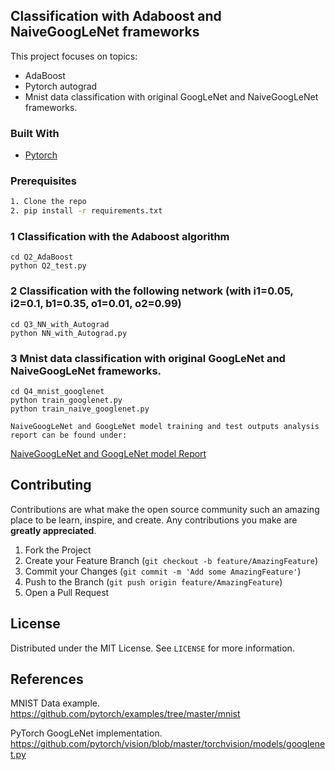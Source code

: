 
<!-- PROJECT LOGO
<br />
<p align="center">
  <a href="https://github.com/othneildrew/Best-README-Template">
    <img src="images/logo.png" alt="Logo" width="80" height="80">
  </a>

  <h3 align="center">Best-README-Template</h3>

  <p align="center">
    An awesome README template to jumpstart your projects!
    <br />
    <a href="https://github.com/othneildrew/Best-README-Template"><strong>Explore the docs »</strong></a>
    <br />
    <br />
    <a href="https://github.com/othneildrew/Best-README-Template">View Demo</a>
    ·
    <a href="https://github.com/othneildrew/Best-README-Template/issues">Report Bug</a>
    ·
    <a href="https://github.com/othneildrew/Best-README-Template/issues">Request Feature</a>
  </p>
</p>
-->


<!-- TABLE OF CONTENTS 
## Table of Contents

* [About the Project](#about-the-project)
  * [Built With](#built-with)
* [Getting Started](#getting-started)
  * [Prerequisites](#prerequisites)
  * [Installation](#installation)
* [Usage](#usage)
* [Roadmap](#roadmap)
* [Contributing](#contributing)
* [License](#license)
* [Contact](#contact)
* [Acknowledgements](#acknowledgements)
-->


<!-- ABOUT THE PROJECT -->
## Classification with Adaboost and NaiveGoogLeNet frameworks

This project focuses on topics:
* AdaBoost
* Pytorch autograd
* Mnist data classification with original GoogLeNet and NaiveGoogLeNet frameworks.

### Built With
* [Pytorch](https://github.com/pytorch)

### Prerequisites
```sh
1. Clone the repo
2. pip install -r requirements.txt
```

### 1 Classification with the Adaboost algorithm

```
cd Q2_AdaBoost
python Q2_test.py
```

### 2 Classification with the following network (with i1=0.05, i2=0.1, b1=0.35, o1=0.01, o2=0.99)

```
cd Q3_NN_with_Autograd
python NN_with_Autograd.py
```

### 3 Mnist data classification with original GoogLeNet and NaiveGoogLeNet frameworks.

```
cd Q4_mnist_googlenet
python train_googlenet.py
python train_naive_googlenet.py

NaiveGoogLeNet and GoogLeNet model training and test outputs analysis report can be found under:
```
[NaiveGoogLeNet and GoogLeNet model Report](Q4_mnist_googlenet/README.md)


<!-- CONTRIBUTING -->
## Contributing

Contributions are what make the open source community such an amazing place to be learn, inspire, and create. Any contributions you make are **greatly appreciated**.

1. Fork the Project
2. Create your Feature Branch (`git checkout -b feature/AmazingFeature`)
3. Commit your Changes (`git commit -m 'Add some AmazingFeature'`)
4. Push to the Branch (`git push origin feature/AmazingFeature`)
5. Open a Pull Request



<!-- LICENSE -->
## License

Distributed under the MIT License. See `LICENSE` for more information.

## References
MNIST Data example. https://github.com/pytorch/examples/tree/master/mnist

PyTorch GoogLeNet implementation. https://github.com/pytorch/vision/blob/master/torchvision/models/googlenet.py


